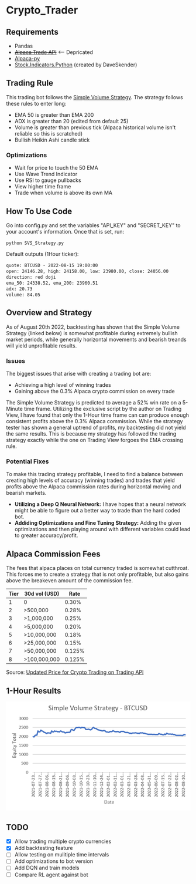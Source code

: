 # Crypto_Trader

## Requirements
- Pandas
- ~~[Alpaca Trade API](https://github.com/alpacahq/alpaca-trade-api-python)~~ <-- Depricated
- [Alpaca-py](https://github.com/alpacahq/alpaca-py)
- [Stock.Indicators.Python](https://github.com/DaveSkender/Stock.Indicators.Python) (created by DaveSkender)

## Trading Rule

This trading bot follows the [Simple Volume Strategy](https://www.youtube.com/watch?v=ydolTWrM5vc). The strategy follows these rules to enter long:
- EMA 50 is greater than EMA 200
- ADX is greater than 20 (edited from default 25)
- Volume is greater than previous tick (Alpaca historical volume isn't reliable so this is scratched)
- Bullish Heikin Ashi candle stick

### Optimizations
- Wait for price to touch the 50 EMA
- Use Wave Trend Indicator
- Use RSI to gauge pullbacks
- View higher time frame
- Trade when volume is above its own MA

## How To Use Code
Go into config.py and set the variables "API_KEY" and "SECRET_KEY" to your account's information. Once that is set, run:

    python SVS_Strategy.py


Default outputs (1Hour ticker):

```
quote: BTCUSD - 2022-08-15 19:00:00
open: 24146.28, high: 24158.00, low: 23980.00, close: 24056.00
direction: red doji
ema_50: 24338.52, ema_200: 23960.51
adx: 20.73
volume: 84.05
```

## Overview and Strategy
As of August 20th 2022, backtesting has shown that the Simple Volume Strategy (linked below) is somewhat profitable during extremely bullish market periods, while generally horizontal movements and bearish treands will yield unprofitable results.

### Issues
The biggest issues that arise with creating a trading bot are:
- Achieving a high level of winning trades
- Gaining above the 0.3% Alpaca crypto commission on every trade

The Simple Volume Strategy is predicted to average a 52% win rate on a 5-Minute time frame. Utilizing the exclusive script by the author on Trading View, I have found that only the 1-Hour time frame can can produce enough consistent profits above the 0.3% Alpaca commission. While the strategy tester has shown a general uptrend of profits, my backtesting did not yield the same results. This is because my strategy has followed the trading strategy exactly while the one on Trading View forgoes the EMA crossing rule. 

### Potential Fixes
To make this trading strategy profitable, I need to find a balance between creating high levels of accuracy (winning trades) and trades that yield profits above the Alpaca commission rates during horizontal moving and bearish markets. 
- __Utilizing a Deep Q Neural Network:__ I have hopes that a neural network might be able to figure out a better way to trade than the hard coded bot.
- __Addiding Optimizations and Fine Tuning Strategy:__ Adding the given optimizations and then playing around with different variables could lead to greater accuracy/profit.

## Alpaca Commission Fees

The fees that alpaca places on total currency traded is somewhat cutthroat. This forces me to create a strategy that is not only profitable, but also gains above the breakeven amount of the commission fee.

| Tier | 30d vol (USD) | Rate   |
| ---- | ------------- | ------ |
|  1   | 0             | 0.30%  |
|  2   | >500,000      | 0.28%  |
|  3   | >1,000,000    | 0.25%  |
|  4   | >5,000,000    | 0.20%  |
|  5   | >10,000,000   | 0.18%  |
|  6   | >25,000,000   | 0.15%  |
|  7   | >50,000,000   | 0.125% |
|  8   | >100,000,000  | 0.125%  |

Source: [Updated Price for Crypto Trading on Trading API](https://alpaca.markets/blog/updated-pricing-for-crypto-trading-on-trading-api/)

## 1-Hour Results
![Results](data_BTC.png)

## TODO
- [x] Allow trading multiple crypto currencies
- [x] Add backtesting feature
- [ ] Allow testing on mulitiple time intervals
- [ ] Add optimizations to bot version
- [ ] Add DQN and train models
- [ ] Compare RL agent against bot